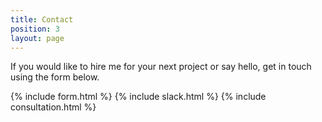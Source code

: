 ```yaml
---
title: Contact
position: 3
layout: page
---
```


If you would like to hire me for your next project or say hello, get in touch using the form below.

{% include form.html %}
{% include slack.html %}
{% include consultation.html %}